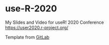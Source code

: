 # use-R-2020
My Slides and Video for useR! 2020 Conference  
<https://user2020.r-project.org/>

Template from [GitLab](https://gitlab.com/R-conferences/usertemplate/-/tree/master/example)
